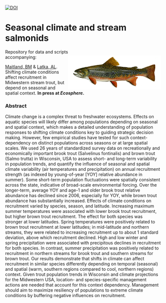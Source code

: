 [![DOI](https://zenodo.org/badge/476374093.svg)](https://zenodo.org/badge/latestdoi/476374093)

# Seasonal climate and stream salmonids

<img align="right" src="img/brook-trout-464x170.png" alt="brook-trout" width="300" style="margin-top: 20px">

Repository for data and scripts accompanying:

[Maitland, BM](https://bryan-m-maitland.netlify.app/) & [Latka, AL](https://dnr.wisconsin.gov/topic/Fishing/people/centraloffice.html). Shifting climate conditions affect recruitment in Midwestern stream trout, but depend on seasonal and spatial context. **In press at *Ecosphere*.**

### Abstract 
Climate change is a complex threat to freshwater ecosystems. Effects on aquatic species will likely differ among populations depending on seasonal and spatial context, which makes a detailed understanding of population responses to shifting climate conditions key to guiding strategic decision making. However, few empirical studies have tested for such context-dependency on distinct populations across seasons or at large spatial scales. We used 26 years of standardized survey data on recreationally and economically important brook trout (Salvelinus fontinalis) and brown trout (Salmo trutta) in Wisconsin, USA to assess short- and long-term variability in population trends, and quantify the influence of seasonal and spatial climate variability (air temperatures and precipitation) on annual recruitment strength (as indexed by young-of-year [YOY] relative abundance in summer). Some short-term population fluctuations were spatially consistent across the state, indicative of broad-scale environmental forcing. Over the longer-term, average YOY and age-1 and older brook trout relative abundance has declined since 2006, especially for YOY, while brown trout abundance has substantially increased. Effects of climate conditions on recruitment varied by species, season, and latitude. Increasing maximum summer temperatures were associated with lower brook trout recruitment, but higher brown trout recruitment. The effect for both species was stronger at lower latitudes. Spring temperatures were positively related to brown trout recruitment at lower latitudes; in mid-latitude and northern streams, they were related to increasing recruitment up to about 1 standard deviation, above which recruitment declined.  High and low winter and spring precipitation were associated with precipitous declines in recruitment for both species. In contrast, summer precipitation was positively related to recruitment in northern streams for brook trout and southern streams for brown trout. Our results demonstrate that shifts in climate can affect recruitment in similar species differently depending on temporal (seasonal) and spatial (warm, southern regions compared to cool, northern regions) context. Given trout population trends in Wisconsin and climate projections for the Midwestern USA, location- and species-specific management actions are needed that account for this context dependency. Management should aim to maximize resiliency of populations to extreme climate conditions by buffering negative influences on recruitment.

